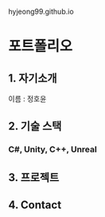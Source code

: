 hyjeong99.github.io
# 포트폴리오
## 1. 자기소개
이름 : 정호윤

## 2. 기술 스택
### C#, Unity, C++, Unreal
## 3. 프로젝트

## 4. Contact

